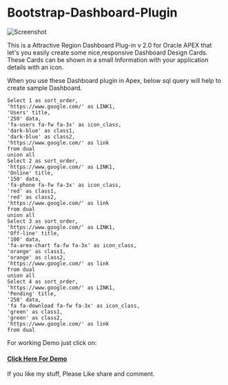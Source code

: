 # Bootstrap-Dashboard-Plugin

![Screenshot](https://raw.githubusercontent.com/sattuvirus/Cool-Dashboard-Plugin-V-2.0/master/screenshot.gif)

This is a Attractive Region Dashboard Plug-in v 2.0 for Oracle APEX that let's you easily create some nice,responsive Dashboard Design Cards. These Cards can be shown in a small Information with your application details with an icon.

When you use these Dashboard plugin in Apex, below sql query will help to create sample Dashboard.
```
Select 1 as sort_order,
'https://www.google.com/' as LINK1,
'Users' title,
'250' data,
'fa-users fa-fw fa-3x' as icon_class,
'dark-blue' as class1,
'dark-blue' as class2,
'https://www.google.com/' as link
from dual
union all
Select 2 as sort_order,
'https://www.google.com/' as LINK1,
'Online' title,
'150' data,
'fa-phone fa-fw fa-3x' as icon_class,
'red' as class1,
'red' as class2,
'https://www.google.com/' as link
from dual
union all
Select 3 as sort_order,
'https://www.google.com/' as LINK1,
'Off-line' title,
'100' data,
'fa-area-chart fa-fw fa-3x' as icon_class,
'orange' as class1,
'orange' as class2,
'https://www.google.com/' as link
from dual
union all
Select 4 as sort_order,
'https://www.google.com/' as LINK1,
'Pending' title,
'250' data,
'fa fa-download fa-fw fa-3x' as icon_class,
'green' as class1,
'green' as class2,
'https://www.google.com/' as link
from dual
```	
For working Demo just click on:
<a href ="https://apex.oracle.com/pls/apex/f?p=140847:5"> <h4>Click Here For Demo</h4></a>

If you like my stuff, Please Like share and comment.

